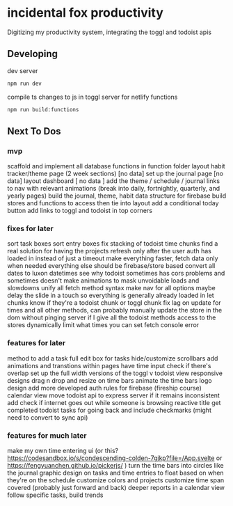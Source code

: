 # incidental fox productivity

Digitizing my productivity system, integrating the toggl and todoist apis

## Developing

dev server

```bash
npm run dev
```

compile ts changes to js in toggl server for netlify functions

```bash
npm run build:functions

```

## Next To Dos

### mvp

scaffold and implement all database functions in function folder
layout habit tracker/theme page (2 week sections) [no data]
set up the journal page [no data]
layout dashboard [ no data ]
add the theme / schedule / journal links to nav with relevant animations (break into daily, fortnightly, quarterly, and yearly pages)
build the journal, theme, habit data structure for firebase
build stores and functions to access then tie into layout
add a conditional today button
add links to toggl and todoist in top corners

### fixes for later

sort task boxes
sort entry boxes
fix stacking of todoist time chunks
find a real solution for having the projects refresh only after the user auth has loaded in instead of just a timeout
make everything faster, fetch data only when needed everything else should be firebase/store based
convert all dates to luxon datetimes
see why todoist sometimes has cors problems and sometimes doesn't
make animations to mask unvoidable loads and slowdowns
unify all fetch method syntax
make nav for all options
maybe delay the slide in a touch so everything is generally already loaded in
let chunks know if they're a todoist chunk or toggl chunk
fix lag on update for times and all other methods, can probably manually update the store in the dom without pinging server if I give all the todoist methods access to the stores
dynamically limit what times you can set
fetch console error

### features for later

method to add a task
full edit box for tasks
hide/customize scrollbars
add animations and transtions within pages
have time input check if there's overlap
set up the full width versions of the toggl v todoist view
responsive designs
drag n drop and resize on time bars
animate the time bars
logo design
add more developed auth rules for firebase (fireship course)
calendar view
move todoist api to express server if it remains inconsistent
add check if internet goes out while someone is browsing
reactive title
get completed todoist tasks for going back and include checkmarks (might need to convert to sync api)

### features for much later

make my own time entering ui (or this? <https://codesandbox.io/s/condescending-colden-7gjkp?file=/App.svelte> or <https://fengyuanchen.github.io/pickerjs/> )
turn the time bars into circles like the journal
graphic design on tasks and time entries to float based on when they're on the schedule
customize colors and projects
customize time span covered (probably just forward and back)
deeper reports in a calendar view
follow specific tasks, build trends
